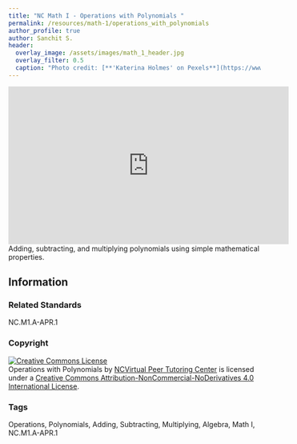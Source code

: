 ```yaml
---
title: "NC Math I - Operations with Polynomials "
permalink: /resources/math-1/operations_with_polynomials
author_profile: true
author: Sanchit S.
header:
  overlay_image: /assets/images/math_1_header.jpg 
  overlay_filter: 0.5
  caption: "Photo credit: [**'Katerina Holmes' on Pexels**](https://www.pexels.com/photo/black-schoolboy-solving-math-examples-on-whiteboard-in-classroom-5905965/)"
---
```

<a href="/resources/math-1">
  <span style="font-size: 48px; color: #00000;">
    <i class="fas fa-arrow-circle-left"> </i>
  </span>
</a> 

<iframe width="560" height="315" src="https://ncvps.yuja.com/V/Video?v=2516564&node=9141887&a=109215948&preload=false" frameborder="0" webkitallowfullscreen mozallowfullscreen allowfullscreen></iframe>
Adding, subtracting, and multiplying polynomials using simple mathematical properties.

## Information

### Related Standards
NC.M1.A-APR.1

### Copyright
<a rel="license" href="http://creativecommons.org/licenses/by-nc-nd/4.0/"><img alt="Creative Commons License" style="border-width:0" src="https://i.creativecommons.org/l/by-nc-nd/4.0/88x31.png" /></a><br /><span xmlns:dct="http://purl.org/dc/terms/" href="http://purl.org/dc/dcmitype/MovingImage" property="dct:title" rel="dct:type">Operations with Polynomials</span> by <a xmlns:cc="http://creativecommons.org/ns#" href="/resources/math-1/operations_with_polynomials" property="cc:attributionName" rel="cc:attributionURL">NCVirtual Peer Tutoring Center</a> is licensed under a <a rel="license" href="http://creativecommons.org/licenses/by-nc-nd/4.0/">Creative Commons Attribution-NonCommercial-NoDerivatives 4.0 International License</a>.

### Tags
Operations, Polynomials, Adding, Subtracting, Multiplying, Algebra, Math I, NC.M1.A-APR.1

